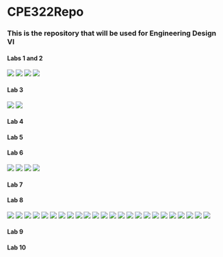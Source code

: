 # CPE322Repo
### This is the repository that will be used for Engineering Design VI

#### Labs 1 and 2
![](assets/Image3.png)
![](assets/Image4.png)
![](assets/Image5.png)
![](assets/Image6.png)
#### Lab 3
![](assets/Image1.png)
![](assets/Image2.png)
#### Lab 4
#### Lab 5
#### Lab 6
![](assets/Lab6_1.png)
![](assets/Lab6_2.png)
![](assets/Lab6_3.png)
![](assets/Lab6_4.png)
#### Lab 7
#### Lab 8
![](assets/Img1.png)
![](assets/Img2.png)
![](assets/Img3.png)
![](assets/Img4.png)
![](assets/Img5.png)
![](assets/Img6.png)
![](assets/Img7.png)
![](assets/Img8.png)
![](assets/Img9.png)
![](assets/Img10.png)
![](assets/Img11.png)
![](assets/Img12.png)
![](assets/Img13.png)
![](assets/Img14.png)
![](assets/Img15.png)
![](assets/Img16.png)
![](assets/Img17.png)
![](assets/Img18.png)
![](assets/Img19.png)
![](assets/Img20.png)
![](assets/Img21.png)
![](assets/Img22.png)
![](assets/Img23.png)
![](assets/Img24.png)
#### Lab 9
#### Lab 10
